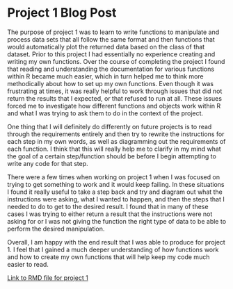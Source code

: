 # Project 1 Blog Post

The purpose of project 1 was to learn to write functions to manipulate and process data sets that all follow the same format and then functions that would automatically plot the returned data based on the class of that dataset. Prior to this project I had essentially no experience creating and writing my own functions. Over the course of completing the project I found that reading and understanding the documentation for various functions within R became much easier, which in turn helped me to think more methodically about how to set up my own functions. Even though it was frustrating at times, it was really helpful to work through issues that did not return the results that I expected, or that refused to run at all. These issues forced me to investigate how different functions and objects work within R and what I was trying to ask them to do in the context of the project.

One thing that I will definitely do differently on future projects is to read through the requirements entirely and then try to rewrite the instructions for each step in my own words, as well as diagramming out the requirements of each function. I think that this will really help me to clarify in my mind what the goal of a certain step/function should be before I begin attempting to write any code for that step. 

There were a few times when working on project 1 when I was focused on trying to get something to work and it would keep failing. In these situations I found it really useful to take a step back and try and diagram out what the instructions were asking, what I wanted to happen, and then the steps that I needed to do to get to the desired result. I found that in many of these cases I was trying to either return a result that the instructions were not asking for or I was not giving the function the right type of data to be able to perform the desired manipulation.

Overall, I am happy with the end result that I was able to produce for project 1. I feel that I gained a much deeper understanding of how functions work and how to create my own functions that will help keep my code much easier to read.

[Link to RMD file for project 1](https://github.com/kebreeze/functions-project/blob/495b3c479799c0f382dc6d81fb16b5d628e87ace/Project_1_Breeze.Rmd)

